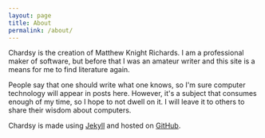 ```yaml
---
layout: page
title: About
permalink: /about/
---
```


Chardsy is the creation of Matthew Knight Richards. I am a professional maker
of software, but before that I was an amateur writer and this site is a means
for me to find literature again.

People say that one should write what one knows, so I'm sure computer
technology will appear in posts here. However, it's a subject that
consumes enough of my time, so I hope to not dwell on it. I will leave it
to others to share their wisdom about computers.

Chardsy is made using [Jekyll](https://jekyllrb.com/) and hosted on
[GitHub](https://github.com/).
